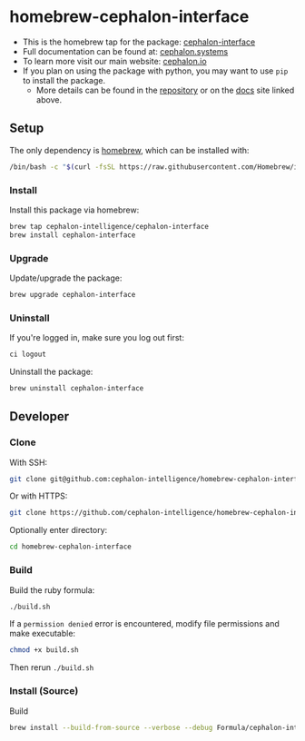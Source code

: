 # homebrew-cephalon-interface

- This is the homebrew tap for the package: [cephalon-interface](https://github.com/cephalon-intelligence/cephalon-interface)
- Full documentation can be found at: [cephalon.systems](https://cephalon.systems)
- To learn more visit our main website: [cephalon.io](https://cephalon.io)
- If you plan on using the package with python, you may want to use `pip` to install the package.
    - More details can be found in the [repository](https://github.com/cephalon-intelligence/cephalon-interface) or on the [docs](https://cephalon.systems) site linked above.

## Setup

The only dependency is [homebrew](https://brew.sh/), which can be installed with:

```sh
/bin/bash -c "$(curl -fsSL https://raw.githubusercontent.com/Homebrew/install/HEAD/install.sh)"
```

### Install

Install this package via homebrew:

```sh
brew tap cephalon-intelligence/cephalon-interface
brew install cephalon-interface
```

### Upgrade

Update/upgrade the package:

```sh
brew upgrade cephalon-interface
```

### Uninstall

If you're logged in, make sure you log out first:

```sh
ci logout
```

Uninstall the package:

```sh
brew uninstall cephalon-interface
```


## Developer

### Clone

With SSH:

```sh
git clone git@github.com:cephalon-intelligence/homebrew-cephalon-interface.git
```

Or with HTTPS:

```sh
git clone https://github.com/cephalon-intelligence/homebrew-cephalon-interface.git
```

Optionally enter directory:

```sh
cd homebrew-cephalon-interface
```

### Build

Build the ruby formula:

```sh
./build.sh
```

If a `permission denied` error is encountered, modify file permissions and make executable:

```sh
chmod +x build.sh
```

Then rerun `./build.sh`

### Install (Source)

Build

```sh
brew install --build-from-source --verbose --debug Formula/cephalon-interface.rb
```